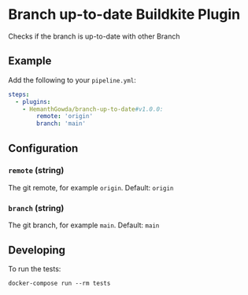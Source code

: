 # Branch up-to-date Buildkite Plugin

Checks if the branch is up-to-date with other Branch

## Example

Add the following to your `pipeline.yml`:

```yml
steps:
  - plugins:
    - HemanthGowda/branch-up-to-date#v1.0.0:
        remote: 'origin'
        branch: 'main'
```

## Configuration

### `remote` (string)

The git remote, for example `origin`. Default: `origin`

### `branch` (string)

The git branch, for example `main`. Default: `main`

## Developing

To run the tests:

```shell
docker-compose run --rm tests
```
